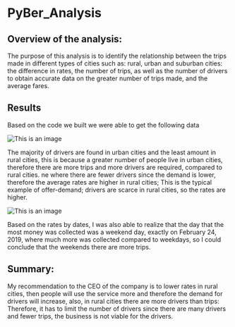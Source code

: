 # PyBer_Analysis

## Overview of the analysis:

The purpose of this analysis is to identify the relationship between the trips made in different types of cities such as: rural, urban and suburban cities: the difference in rates, the number of trips, as well as the number of drivers to obtain accurate data on the greater number of trips made, and the average fares.

## Results

Based on the code we built we were able to get the following data

![This is an image](https://i.pinimg.com/originals/26/3d/f5/263df557f9f553137cec0a9e44378131.png)

The majority of drivers are found in urban cities and the least amount in rural cities, this is because a greater number of people live in urban cities, therefore there are more trips and more drivers are required, compared to rural cities. ne where there are fewer drivers since the demand is lower, therefore the average rates are higher in rural cities; This is the typical example of offer-demand; drivers are scarce in rural cities, so the rates are higher.

![This is an image](https://i.pinimg.com/originals/71/8c/21/718c21b3e264d9161823bc0313f5c84c.png)

Based on the rates by dates, I was also able to realize that the day that the most money was collected was a weekend day, exactly on February 24, 2019, where much more was collected compared to weekdays, so I could conclude that the weekends there are more trips.

## Summary:

My recommendation to the CEO of the company is to lower rates in rural cities, then people will use the service more and therefore the demand for drivers will increase, also, in rural cities there are more drivers than trips: Therefore, it has to limit the number of drivers since there are many drivers and fewer trips, the business is not viable for the drivers.